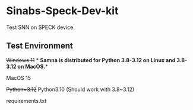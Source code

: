 # Sinabs-Speck-Dev-kit

 Test SNN on SPECK device.

## Test Environment

~~Windows 11~~ * **Samna is distributed for Python 3.8-3.12 on Linux and 3.8-3.12 on MacOS.***

MacOS 15

~~Python=3.12~~ Python3.10 (Should work with 3.8~3.12)

requirements.txt
